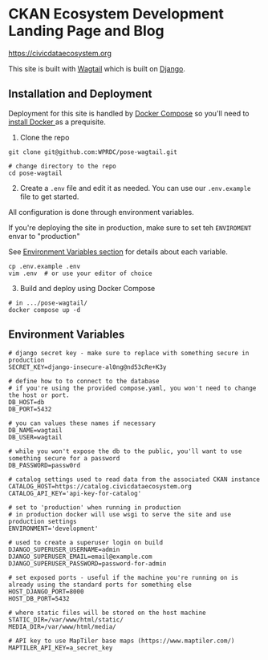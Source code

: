 # CKAN Ecosystem Development Landing Page and Blog

https://civicdataecosystem.org

This site is built with [Wagtail](https://wagtail.org/) which is built on [Django](https://www.djangoproject.com/).

## Installation and Deployment

Deployment for this site is handled by [Docker Compose](https://docs.docker.com/compose/) so you'll need
to [install Docker ](https://docs.docker.com/get-started/get-docker/) as a prequisite.

1. Clone the repo
```shell
git clone git@github.com:WPRDC/pose-wagtail.git

# change directory to the repo
cd pose-wagtail
```

2. Create a `.env` file and edit it as needed. You can use our `.env.example` file to get started.

All configuration is done through environment variables. 

If you're deploying the site in production, make sure to set teh `ENVIROMENT` envar to "production"

See [Environment Variables section](#environment-variables) for details about each variable.

```shell
cp .env.example .env
vim .env  # or use your editor of choice
```

3. Build and deploy using Docker Compose
```shell
# in .../pose-wagtail/
docker compose up -d
```


## Environment Variables

```dotenv
# django secret key - make sure to replace with something secure in production
SECRET_KEY=django-insecure-al0ng@nd53cRe+K3y

# define how to to connect to the database
# if you're using the provided compose.yaml, you won't need to change the host or port.
DB_HOST=db
DB_PORT=5432

# you can values these names if necessary
DB_NAME=wagtail
DB_USER=wagtail

# while you won't expose the db to the public, you'll want to use something secure for a password
DB_PASSWORD=passw0rd

# catalog settings used to read data from the associated CKAN instance
CATALOG_HOST=https://catalog.civicdataecosystem.org
CATALOG_API_KEY='api-key-for-catalog'

# set to 'production' when running in production
# in production docker will use wsgi to serve the site and use production settings
ENVIRONMENT='development'

# used to create a superuser login on build
DJANGO_SUPERUSER_USERNAME=admin
DJANGO_SUPERUSER_EMAIL=email@example.com
DJANGO_SUPERUSER_PASSWORD=password-for-admin

# set exposed ports - useful if the machine you're running on is already using the standard ports for something else
HOST_DJANGO_PORT=8000
HOST_DB_PORT=5432

# where static files will be stored on the host machine
STATIC_DIR=/var/www/html/static/
MEDIA_DIR=/var/www/html/media/

# API key to use MapTiler base maps (https://www.maptiler.com/)
MAPTILER_API_KEY=a_secret_key
```